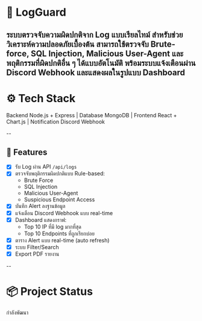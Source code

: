 # 🔐 LogGuard

ระบบตรวจจับความผิดปกติจาก Log แบบเรียลไทม์ สำหรับช่วยวิเคราะห์ความปลอดภัยเบื้องต้น
สามารถใช้ตรวจจับ Brute-force, SQL Injection, Malicious User-Agent และพฤติกรรมที่ผิดปกติอื่น ๆ ได้แบบอัตโนมัติ พร้อมระบบแจ้งเตือนผ่าน **Discord Webhook** และแสดงผลในรูปแบบ Dashboard
--

# ⚙️ Tech Stack

Backend Node.js + Express |
Database MongoDB |
Frontend React + Chart.js |
Notification Discord Webhook

--

## 🧩 Features

- [x] รับ Log ผ่าน API `/api/logs`
- [x] ตรวจจับพฤติกรรมผิดปกติแบบ Rule-based:
  - Brute Force
  - SQL Injection
  - Malicious User-Agent
  - Suspicious Endpoint Access
- [x] บันทึก Alert ลงฐานข้อมูล
- [x] แจ้งเตือน Discord Webhook แบบ real-time
- [x] Dashboard แสดงกราฟ:
  - Top 10 IP ที่มี log มากที่สุด
  - Top 10 Endpoints ที่ถูกเรียกบ่อย
- [x] ตาราง Alert แบบ real-time (auto refresh)
- [x] ระบบ Filter/Search
- [x] Export PDF รายงาน

--

# 📦 Project Status

กำลังพัฒนา
